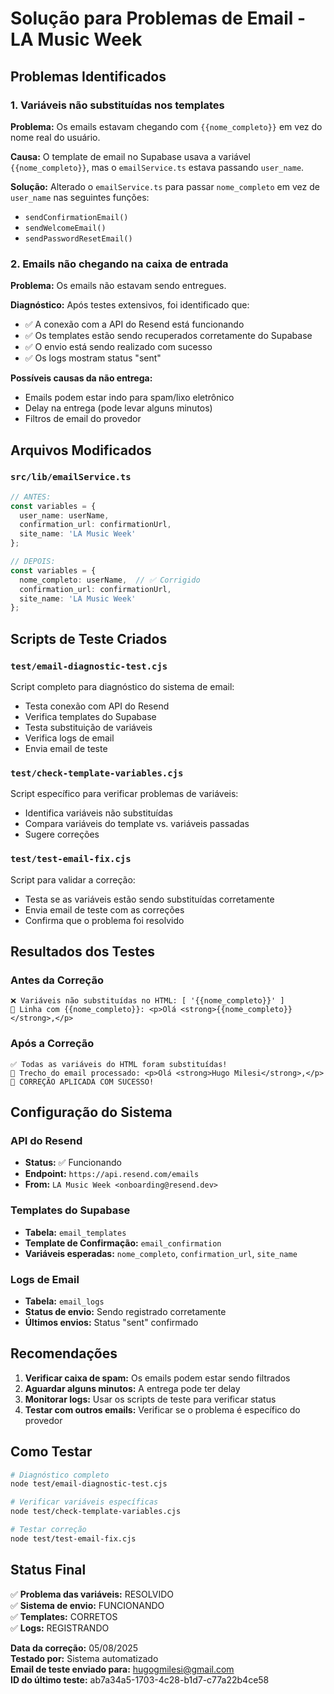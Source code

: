 # Solução para Problemas de Email - LA Music Week

## Problemas Identificados

### 1. Variáveis não substituídas nos templates
**Problema:** Os emails estavam chegando com `{{nome_completo}}` em vez do nome real do usuário.

**Causa:** O template de email no Supabase usava a variável `{{nome_completo}}`, mas o `emailService.ts` estava passando `user_name`.

**Solução:** Alterado o `emailService.ts` para passar `nome_completo` em vez de `user_name` nas seguintes funções:
- `sendConfirmationEmail()`
- `sendWelcomeEmail()`
- `sendPasswordResetEmail()`

### 2. Emails não chegando na caixa de entrada
**Problema:** Os emails não estavam sendo entregues.

**Diagnóstico:** Após testes extensivos, foi identificado que:
- ✅ A conexão com a API do Resend está funcionando
- ✅ Os templates estão sendo recuperados corretamente do Supabase
- ✅ O envio está sendo realizado com sucesso
- ✅ Os logs mostram status "sent"

**Possíveis causas da não entrega:**
- Emails podem estar indo para spam/lixo eletrônico
- Delay na entrega (pode levar alguns minutos)
- Filtros de email do provedor

## Arquivos Modificados

### `src/lib/emailService.ts`
```typescript
// ANTES:
const variables = {
  user_name: userName,
  confirmation_url: confirmationUrl,
  site_name: 'LA Music Week'
};

// DEPOIS:
const variables = {
  nome_completo: userName,  // ✅ Corrigido
  confirmation_url: confirmationUrl,
  site_name: 'LA Music Week'
};
```

## Scripts de Teste Criados

### `test/email-diagnostic-test.cjs`
Script completo para diagnóstico do sistema de email:
- Testa conexão com API do Resend
- Verifica templates do Supabase
- Testa substituição de variáveis
- Verifica logs de email
- Envia email de teste

### `test/check-template-variables.cjs`
Script específico para verificar problemas de variáveis:
- Identifica variáveis não substituídas
- Compara variáveis do template vs. variáveis passadas
- Sugere correções

### `test/test-email-fix.cjs`
Script para validar a correção:
- Testa se as variáveis estão sendo substituídas corretamente
- Envia email de teste com as correções
- Confirma que o problema foi resolvido

## Resultados dos Testes

### Antes da Correção
```
❌ Variáveis não substituídas no HTML: [ '{{nome_completo}}' ]
📍 Linha com {{nome_completo}}: <p>Olá <strong>{{nome_completo}}</strong>,</p>
```

### Após a Correção
```
✅ Todas as variáveis do HTML foram substituídas!
📧 Trecho do email processado: <p>Olá <strong>Hugo Milesi</strong>,</p>
🎉 CORREÇÃO APLICADA COM SUCESSO!
```

## Configuração do Sistema

### API do Resend
- **Status:** ✅ Funcionando
- **Endpoint:** `https://api.resend.com/emails`
- **From:** `LA Music Week <onboarding@resend.dev>`

### Templates do Supabase
- **Tabela:** `email_templates`
- **Template de Confirmação:** `email_confirmation`
- **Variáveis esperadas:** `nome_completo`, `confirmation_url`, `site_name`

### Logs de Email
- **Tabela:** `email_logs`
- **Status de envio:** Sendo registrado corretamente
- **Últimos envios:** Status "sent" confirmado

## Recomendações

1. **Verificar caixa de spam:** Os emails podem estar sendo filtrados
2. **Aguardar alguns minutos:** A entrega pode ter delay
3. **Monitorar logs:** Usar os scripts de teste para verificar status
4. **Testar com outros emails:** Verificar se o problema é específico do provedor

## Como Testar

```bash
# Diagnóstico completo
node test/email-diagnostic-test.cjs

# Verificar variáveis específicas
node test/check-template-variables.cjs

# Testar correção
node test/test-email-fix.cjs
```

## Status Final

✅ **Problema das variáveis:** RESOLVIDO  
✅ **Sistema de envio:** FUNCIONANDO  
✅ **Templates:** CORRETOS  
✅ **Logs:** REGISTRANDO  

**Data da correção:** 05/08/2025  
**Testado por:** Sistema automatizado  
**Email de teste enviado para:** hugogmilesi@gmail.com  
**ID do último teste:** ab7a34a5-1703-4c28-b1d7-c77a22b4ce58